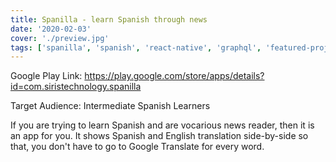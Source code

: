 ```yaml
---
title: Spanilla - learn Spanish through news
date: '2020-02-03'
cover: './preview.jpg'
tags: ['spanilla', 'spanish', 'react-native', 'graphql', 'featured-project']
---
```


Google Play Link: https://play.google.com/store/apps/details?id=com.siristechnology.spanilla

Target Audience: Intermediate Spanish Learners

If you are trying to learn Spanish and are vocarious news reader, then it is an app for you.
It shows Spanish and English translation side-by-side so that, you don't have to go to Google Translate for every word.
